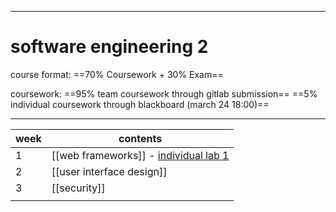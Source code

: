 ***
# software engineering 2

course format:
==70% Coursework + 30% Exam==

coursework:
==95% team coursework through gitlab submission==
==5% individual coursework through blackboard (march 24 18:00)==


***
| week | contents                  |
| ---- | ------------------------- |
| 1    | [[web frameworks]]    - [individual lab 1](https://online.manchester.ac.uk/webapps/blackboard/content/listContent.jsp?course_id=_72771_1&content_id=_13877076_1)   |
| 2    | [[user interface design]] |
| 3    | [[security]]              |
|      |                           |
